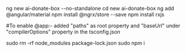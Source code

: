 ng new ai-donate-box --no-standalone
cd new ai-donate-box
ng add @angular/material
npm install @ngrx/store --save
npm install rxjs

#To enable @app:-
added  "paths" as root property and "baseUrl" under "compilerOptions" property in the  tsconfig.json

sudo rm -rf node_modules package-lock.json
sudo npm i